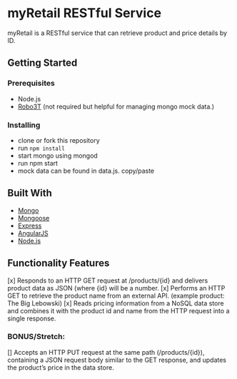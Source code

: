# myRetail RESTful Service

myRetail is a RESTful service that can retrieve product and price details by ID.

## Getting Started

### Prerequisites

* Node.js
* [Robo3T](https://robomongo.org/) (not required but helpful for managing mongo mock data.)

### Installing

* clone or fork this repository
* run ```npm install```
* start mongo using mongod
* run npm start
* mock data can be found in data.js. copy/paste

## Built With

* [Mongo](https://www.mongodb.com/)
* [Mongoose](http://mongoosejs.com/)
* [Express](https://expressjs.com/)
* [AngularJS](https://angularjs.org/)
* [Node.js](https://nodejs.org/en/)

## Functionality Features
[x] Responds to an HTTP GET request at /products/{id} and delivers product data as JSON (where {id} will be a number. 
[x] Performs an HTTP GET to retrieve the product name from an external API. (example product: The Big Lebowski)
[x] Reads pricing information from a NoSQL data store and combines it with the product id and name from the HTTP request into a single response.
### BONUS/Stretch: 
[] Accepts an HTTP PUT request at the same path (/products/{id}), containing a JSON request body similar to the GET response, and updates the product’s price in the data store.

